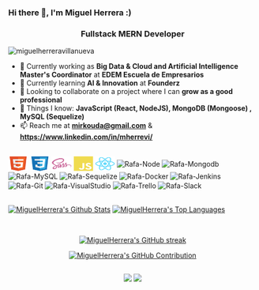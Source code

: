 ### Hi there 👋, I'm Miguel Herrera :) 

<h3 align="center">Fullstack MERN Developer</h3>
<p align="left"> <img src="https://komarev.com/ghpvc/?username=miguelherreravillanueva" alt="miguelherreravillanueva" /> </p>


- 🔭 Currently working as **Big Data & Cloud and Artificial Intelligence Master's Coordinator** at **EDEM Escuela de Empresarios**
- 🌱 Currently learning **AI & Innovation** at **Founderz**
- 👯 Looking to collaborate on a project where I can **grow as a good professional**
- 💬 Things I know: **JavaScript (React, NodeJS), MongoDB (Mongoose) , MySQL (Sequelize)**
- 📫 Reach me at **mirkouda@gmail.com** & **https://www.linkedin.com/in/mherrevi/**

</div>
<div style="display: inline_block"><br>
  <img align="center" alt="Rafa-HTML" height="30" width="40" src="https://raw.githubusercontent.com/devicons/devicon/master/icons/html5/html5-original.svg">
  <img align="center" alt="Rafa-CSS" height="30" width="40" src="https://raw.githubusercontent.com/devicons/devicon/master/icons/css3/css3-original.svg">
 <img align="center" alt="Rafa-SASS" height="30" width="40" src="https://raw.githubusercontent.com/devicons/devicon/master/icons/sass/sass-original.svg">
  <img align="center" alt="Rafa-Js" height="30" width="40" src="https://raw.githubusercontent.com/devicons/devicon/master/icons/javascript/javascript-plain.svg">
  <img align="center" alt="Rafa-React" height="30" width="40" src="https://raw.githubusercontent.com/devicons/devicon/master/icons/react/react-original.svg">
  <img align="center" alt="Rafa-Node" height="30" width="40" src="https://cdn.jsdelivr.net/gh/devicons/devicon/icons/nodejs/nodejs-original.svg">
 <img align="center" alt="Rafa-Mongodb" height="30" width="40" src="https://cdn.jsdelivr.net/gh/devicons/devicon/icons/mongodb/mongodb-original-wordmark.svg">
  <img align="center" alt="Rafa-MySQL" height="30" width="40" src="https://cdn.jsdelivr.net/gh/devicons/devicon/icons/mysql/mysql-original.svg">
  <img align="center" alt="Rafa-Sequelize" height="30" width="40" src="https://cdn.jsdelivr.net/gh/devicons/devicon/icons/sequelize/sequelize-original.svg">
  <img align="center" alt="Rafa-Docker" height="30" width="40" src="https://cdn.jsdelivr.net/gh/devicons/devicon/icons/docker/docker-original.svg">
  <img align="center" alt="Rafa-Jenkins" height="30" width="40" src="https://cdn.jsdelivr.net/gh/devicons/devicon/icons/jenkins/jenkins-original.svg">
 <img align="center" alt="Rafa-Git" height="30" width="40" src="https://cdn.jsdelivr.net/gh/devicons/devicon/icons/git/git-original.svg">
  <img align="center" alt="Rafa-VisualStudio" height="30" width="40" src="https://cdn.jsdelivr.net/gh/devicons/devicon/icons/visualstudio/visualstudio-plain.svg">
  <img align="center" alt="Rafa-Trello" height="30" width="40" src="https://cdn.jsdelivr.net/gh/devicons/devicon/icons/trello/trello-plain.svg">
  <img align="center" alt="Rafa-Slack" height="30" width="40" src="https://cdn.jsdelivr.net/gh/devicons/devicon/icons/slack/slack-original.svg">         
</div>
<br/>


<a href="https://github.com/miguelherreravillanueva"><img alt="MiguelHerrera's Github Stats" src="https://denvercoder1-github-readme-stats.vercel.app/api?username=miguelherreravillanueva&show_icons=true&count_private=true&theme=react&border_color=7F3FBF&bg_color=0D1117&title_color=F85D7F&icon_color=F8D866" height="192px" width="49.5%"/></a>
<a href="https://github.com/miguelherreravillanueva"><img alt="MiguelHerrera's Top Languages" src="https://denvercoder1-github-readme-stats.vercel.app/api/top-langs/?username=miguelherreravillanueva&langs_count=8&layout=compact&theme=react&border_color=7F3FBF&bg_color=0D1117&title_color=F85D7F&icon_color=F8D866" height="192px" width="49.5%"/></a>


<br/>
<p align="center">
 <a href="https://github.com/miguelherreravillanueva"><img src="https://github-readme-streak-stats.herokuapp.com/?user=miguelherreravillanueva&theme=radical&border=7F3FBF&background=0D1117" alt="MiguelHerrera's GitHub streak"/></a>
<br/>
<p align="center">
  <a href="https://github.com/miguelherreravillanueva"><img src="https://github-profile-summary-cards.vercel.app/api/cards/profile-details?username=miguelherreravillanueva&theme=radical" alt="MiguelHerrera's GitHub Contribution"/></a>
</p>
                       
##
<p align="center">
  <a href = "mailto:contact@miguelherreravillanueva.com"><img src="https://img.shields.io/badge/-Gmail-%23333?style=for-the-badge&logo=gmail&logoColor=white" target="_blank"></a>
    <a href="https://www.linkedin.com/in/mherrevi/" target="_blank"><img src="https://img.shields.io/badge/-LinkedIn-%230077B5?style=for-the-badge&logo=linkedin&logoColor=white" target="_blank"></a>
</p>
